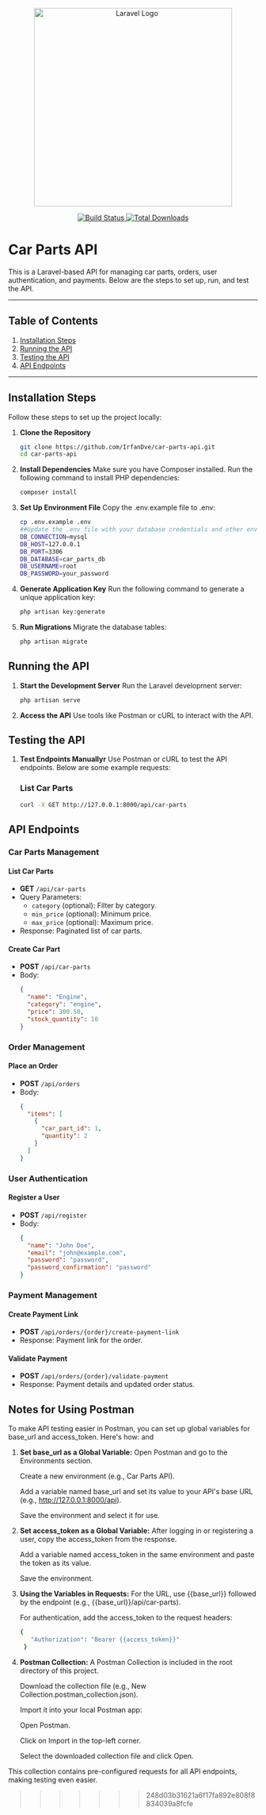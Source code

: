 <p align="center">
  <a href="https://laravel.com" target="_blank">
    <img src="https://raw.githubusercontent.com/laravel/art/master/logo-lockup/5%20SVG/2%20CMYK/1%20Full%20Color/laravel-logolockup-cmyk-red.svg" width="400" alt="Laravel Logo">
  </a>
</p>

<p align="center">
  <a href="https://github.com/laravel/framework/actions">
    <img src="https://github.com/laravel/framework/workflows/tests/badge.svg" alt="Build Status">
  </a>
  <a href="https://packagist.org/packages/laravel/framework">
    <img src="https://img.shields.io/packagist/dt/laravel/framework" alt="Total Downloads">
  </a>
</p>

# Car Parts API

This is a Laravel-based API for managing car parts, orders, user authentication, and payments. Below are the steps to set up, run, and test the API.

---

## Table of Contents
1. [Installation Steps](#installation-steps)
2. [Running the API](#running-the-api)
3. [Testing the API](#testing-the-api)
4. [API Endpoints](#api-endpoints)

---

## Installation Steps

Follow these steps to set up the project locally:

1. **Clone the Repository**
   ```bash
   git clone https://github.com/IrfanDve/car-parts-api.git
   cd car-parts-api
2. **Install Dependencies**
       Make sure you have Composer installed.
       Run the following command to install PHP dependencies:
   ```bash
   composer install
3. **Set Up Environment File**
       Copy the .env.example file to .env:
   ```bash
   cp .env.example .env
   ##Update the .env file with your database credentials and other environment variables:
   DB_CONNECTION=mysql
   DB_HOST=127.0.0.1
   DB_PORT=3306
   DB_DATABASE=car_parts_db
   DB_USERNAME=root
   DB_PASSWORD=your_password
4. **Generate Application Key**
   Run the following command to generate a unique application key:
   ```bash
   php artisan key:generate
5. **Run Migrations**
   Migrate the database tables:
   ```bash
   php artisan migrate
## Running the API

1. **Start the Development Server**
   Run the Laravel development server:
   ```bash
   php artisan serve
2. **Access the API**
   Use tools like Postman or cURL to interact with the API.

## Testing the API

1. **Test Endpoints Manuallyr**
    Use Postman or cURL to test the API endpoints. Below are some example requests:
   ### List Car Parts
    ```bash
    curl -X GET http://127.0.0.1:8000/api/car-parts

## API Endpoints
### Car Parts Management

#### List Car Parts

- **GET** `/api/car-parts`
- Query Parameters:
  - `category` (optional): Filter by category.
  - `min_price` (optional): Minimum price.
  - `max_price` (optional): Maximum price.
- Response: Paginated list of car parts.

#### Create Car Part
- **POST** `/api/car-parts`
- Body:
  ```json
  {
    "name": "Engine",
    "category": "engine",
    "price": 300.50,
    "stock_quantity": 10
  }

### Order Management

#### Place an Order
- **POST** `/api/orders`
- Body:
  ```json
  {
    "items": [
      {
        "car_part_id": 1,
        "quantity": 2
      }
    ]
  }

### User Authentication

#### Register a User
- **POST** `/api/register`
- Body:
  ```json
  {
    "name": "John Doe",
    "email": "john@example.com",
    "password": "password",
    "password_confirmation": "password"
  }

### Payment Management

#### Create Payment Link
- **POST** `/api/orders/{order}/create-payment-link`
- Response: Payment link for the order.

#### Validate Payment
- **POST** `/api/orders/{order}/validate-payment`
- Response: Payment details and updated order status.
## 
## Notes for Using Postman
To make API testing easier in Postman, you can set up global variables for base_url and access_token. Here's how: and
1. **Set base_url as a Global Variable:**
    Open Postman and go to the Environments section.
    
    Create a new environment (e.g., Car Parts API).
    
    Add a variable named base_url and set its value to your API's base URL (e.g., http://127.0.0.1:8000/api).
    
    Save the environment and select it for use.
2. **Set access_token as a Global Variable:**
   After logging in or registering a user, copy the access_token from the response.

    Add a variable named access_token in the same environment and paste the token as its value.
    
    Save the environment.
3. **Using the Variables in Requests:**
   For the URL, use {{base_url}} followed by the endpoint (e.g., {{base_url}}/api/car-parts).

   For authentication, add the access_token to the request headers:
   ```bash
   {
      "Authorization": "Bearer {{access_token}}"
    }
4. **Postman Collection:**
    A Postman Collection is included in the root directory of this project.
    
    Download the collection file (e.g., New Collection.postman_collection.json).
    
    Import it into your local Postman app:
    
    Open Postman.
    
    Click on Import in the top-left corner.
    
    Select the downloaded collection file and click Open.

This collection contains pre-configured requests for all API endpoints, making testing even easier.
>>>>>>> 248d03b31621a6f17fa892e808f8834039a8fcfe
